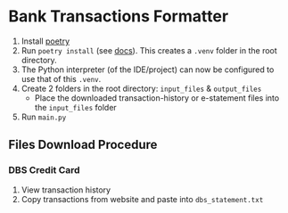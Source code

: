 # Bank Transactions Formatter

1. Install [poetry](https://python-poetry.org/docs/)
2. Run `poetry install` (see [docs](https://python-poetry.org/docs/basic-usage/#installing-with-poetrylock)). This creates a `.venv` folder in the root directory.
3. The Python interpreter (of the IDE/project) can now be configured to use that of this `.venv`.
4. Create 2 folders in the root directory: `input_files` & `output_files`
    * Place the downloaded transaction-history or e-statement files into the `input_files` folder
5. Run `main.py`


## Files Download Procedure

### DBS Credit Card
1. View transaction history
2. Copy transactions from website and paste into `dbs_statement.txt`